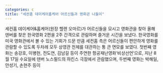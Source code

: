 ```yaml
---
categories: c
title: "세컨홈 데이케어홈케어 어르신들과 영화관 나들이"
---
```

세컨홈 데이케어&홈케어(원장 헬렌 오마르)가 어르신들을 모시고 영화관을 찾아 올해 덴버를 찾은 한국영화 2편을 2주 간격으로 관람하며 즐거운 시간을 보냈다. 한국영화를 미국 영화관에서 볼 수 있는 기회가 드문 만큼 세컨홈 측은 어르신들이 편안하게 영화를 관람할 수 있도록 두차례 모두 상영관 전체를 대관하는 통 큰 면모를 보였다. 첫번째 영화는 송강호, 이병헌, 전도연, 김남길 등이 주연한 항공재난영화‘비상선언’으로, 지난 8월 17일 수요일에 덴버 노스필드의 하킨스 극장에서 관람했으며, 두번째 영화는 박해일, 안성기, 손현주 등이